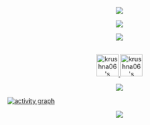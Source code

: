 <!-- Badges Start -->
<p align="center">
<img src="https://komarev.com/ghpvc/?username=krushna06&style=flat-square&color=C691E9">
</p>

<p align="center">
<img src="http://img.shields.io/badge/Code%20Time-1%2C561%20hrs%2059%20mins-blue">
</p>
<p align="center">
<img src="https://img.shields.io/badge/From%20Hello%20World%20I%27ve%20Written-74.3%20million%20lines%20of%20code-blue">
</p>


<!-- Badges Start -->
<p align="center">
<br/>
<a href="https://discord.com/users/853620650592567304">
  <img alt="krushna06's Discord" width="50px" src="https://cdn.iconscout.com/icon/free/png-256/free-discord-4054295-3352977.png" />
</a>
<a href="https://open.spotify.com/user/31ytgiefk474kvsgeamlsa4wog54">
  <img alt="krushna06's Spotify" width="50px" src="https://user-images.githubusercontent.com/43545812/144035120-1ad5169b-91c7-4078-bef9-6a82c733f373.png" />
</a>
<br>
</p>

<p align="center">
  <img alig src="https://github-profile-trophy.vercel.app/?username=krushna06&theme=onedark&column=-1" />
</p>

[![activity graph](https://github-readme-activity-graph.vercel.app/graph?username=krushna06&theme=github-dark-dimmed&custom_title=krushna06%20Activity%20Graph&hide_border=true)](https://github.com/ashutosh00710/github-readme-activity-graph)



<p align="center">
  <img src="https://spotify-recently-played-readme.vercel.app/api?user=31ytgiefk474kvsgeamlsa4wog54&count=5">
</p>
